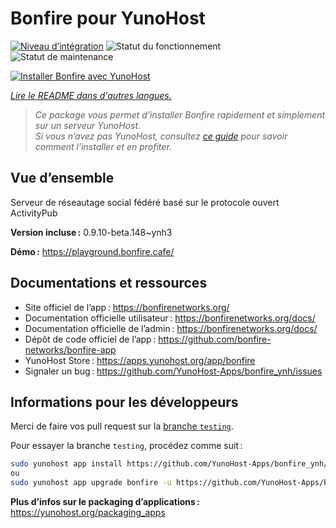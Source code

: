 <!--
Nota bene : ce README est automatiquement généré par <https://github.com/YunoHost/apps/tree/master/tools/readme_generator>
Il NE doit PAS être modifié à la main.
-->

# Bonfire pour YunoHost

[![Niveau d’intégration](https://dash.yunohost.org/integration/bonfire.svg)](https://ci-apps.yunohost.org/ci/apps/bonfire/) ![Statut du fonctionnement](https://ci-apps.yunohost.org/ci/badges/bonfire.status.svg) ![Statut de maintenance](https://ci-apps.yunohost.org/ci/badges/bonfire.maintain.svg)

[![Installer Bonfire avec YunoHost](https://install-app.yunohost.org/install-with-yunohost.svg)](https://install-app.yunohost.org/?app=bonfire)

*[Lire le README dans d'autres langues.](./ALL_README.md)*

> *Ce package vous permet d’installer Bonfire rapidement et simplement sur un serveur YunoHost.*  
> *Si vous n’avez pas YunoHost, consultez [ce guide](https://yunohost.org/install) pour savoir comment l’installer et en profiter.*

## Vue d’ensemble

Serveur de réseautage social fédéré basé sur le protocole ouvert ActivityPub

**Version incluse :** 0.9.10-beta.148~ynh3

**Démo :** <https://playground.bonfire.cafe/>
## Documentations et ressources

- Site officiel de l’app : <https://bonfirenetworks.org/>
- Documentation officielle utilisateur : <https://bonfirenetworks.org/docs/>
- Documentation officielle de l’admin : <https://bonfirenetworks.org/docs/>
- Dépôt de code officiel de l’app : <https://github.com/bonfire-networks/bonfire-app>
- YunoHost Store : <https://apps.yunohost.org/app/bonfire>
- Signaler un bug : <https://github.com/YunoHost-Apps/bonfire_ynh/issues>

## Informations pour les développeurs

Merci de faire vos pull request sur la [branche `testing`](https://github.com/YunoHost-Apps/bonfire_ynh/tree/testing).

Pour essayer la branche `testing`, procédez comme suit :

```bash
sudo yunohost app install https://github.com/YunoHost-Apps/bonfire_ynh/tree/testing --debug
ou
sudo yunohost app upgrade bonfire -u https://github.com/YunoHost-Apps/bonfire_ynh/tree/testing --debug
```

**Plus d’infos sur le packaging d’applications :** <https://yunohost.org/packaging_apps>
